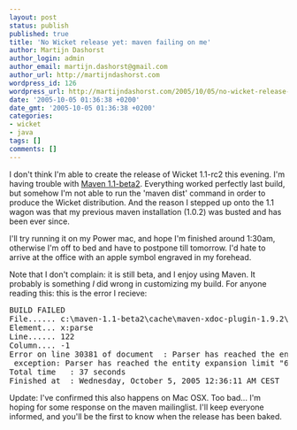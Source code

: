 ```yaml
---
layout: post
status: publish
published: true
title: 'No Wicket release yet: maven failing on me'
author: Martijn Dashorst
author_login: admin
author_email: martijn.dashorst@gmail.com
author_url: http://martijndashorst.com
wordpress_id: 126
wordpress_url: http://martijndashorst.com/2005/10/05/no-wicket-release-yet-maven-failing-on-me/
date: '2005-10-05 01:36:38 +0200'
date_gmt: '2005-10-05 01:36:38 +0200'
categories:
- wicket
- java
tags: []
comments: []
---
```

<p>
I don't think I'm able to create the release of Wicket 1.1-rc2 this evening. I'm having trouble with <a href="http://maven.apache.org">Maven 1.1-beta2</a>. Everything worked perfectly last build, but somehow I'm not able to run the 'maven dist' command in order to produce the Wicket distribution. And the reason I stepped up onto the 1.1 wagon was that my previous maven installation (1.0.2) was busted and has been ever since.</p>
<p>
I'll try running it on my Power mac, and hope I'm finished around 1:30am, otherwise I'm off to bed and have to postpone till tomorrow. I'd hate to arrive at the office with an apple symbol engraved in my forehead.</p>
<p>
Note that I don't complain: it is still beta, and I enjoy using Maven. It probably is something <i>I</i> did wrong in customizing my build. For anyone reading this: this is the error I recieve:</p>
<pre>BUILD FAILED
File...... c:\maven-1.1-beta2\cache\maven-xdoc-plugin-1.9.2\plugin.jelly
Element... x:parse
Line...... 122
Column.... -1
Error on line 30381 of document  : Parser has reached the entity expansion limit "64,000" set by the Application. Nested
 exception: Parser has reached the entity expansion limit "64,000" set by the Application.
Total time   : 37 seconds
Finished at  : Wednesday, October 5, 2005 12:36:11 AM CEST
</pre>
<p>
Update: I've confirmed this also happens on Mac OSX. Too bad... I'm hoping for some response on the maven mailinglist. I'll keep everyone informed, and you'll be the first to know when the release has been baked.</p>
